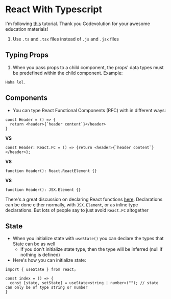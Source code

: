 # React With Typescript

I'm following [this](https://youtube.com/playlist?list=PLC3y8-rFHvwi1AXijGTKM0BKtHzVC-LSK) tutorial. Thank you Codevolution for your awesome education materials!

1. Use `.ts` and `.tsx` files instead of `.js` and `.jsx` files

## Typing Props

1. When you pass props to a child component, the props' data types must be predefined within the child component. Example:

```
Haha lol.
```

## Components

- You can type React Functional Components (RFC) with in different ways:

```
const Header = () => {
  return <header>{`header content`}</header>
}
```

**VS**

```
const Header: React.FC = () => {return <header>{`header content`}</header>};
```

**VS**

`function Header(): React.ReactElement {}`

**VS**

`function Header(): JSX.Element {}`

There's a great discussion on declaring React functions [here](https://github.com/typescript-cheatsheets/react#function-components). Declarations can be done either normally, with `JSX.Element`, or as inline type declarations. But lots of people say to just avoid `React.FC` altogether

## State

- When you initialize state with `useState()` you can declare the types that State can be as well
  - If you don't initialize state type, then the type will be inferred (null if nothing is defined)
- Here's how you can initialize state:

```
import { useState } from react;

const index = () => {
  const [state, setState] = useState<string | number>(""); // state can only be of type string or number
}
```
